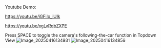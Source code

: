 Youtube Demo:

https://youtu.be/iGFiIo_iUIk

https://youtu.be/xgLvRqbZXPE

Press SPACE to toggle the camera's following-the-car function in Topdown View
![Image_20250416134931](https://github.com/user-attachments/assets/ddc0f200-0bf7-4963-bf9b-75cc9587b5ec)
![Image_20250416134856](https://github.com/user-attachments/assets/0f8e9d69-44ee-41be-b865-8450a77d9dfe)
